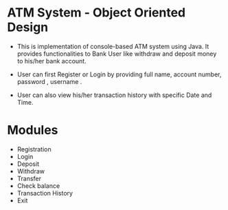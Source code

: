 # ATM System - Object Oriented Design


- This is implementation of console-based ATM system using Java. It provides functionalities to Bank User like withdraw and deposit money to his/her bank account.

- User can first Register or Login by providing full name, account number, password , username .

- User can also view his/her transaction history with specific Date and Time. 

# Modules
- Registration
- Login
- Deposit
- Withdraw
- Transfer
- Check balance
- Transaction History
- Exit
